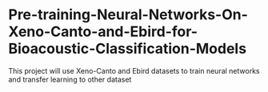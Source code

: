 # Pre-training-Neural-Networks-On-Xeno-Canto-and-Ebird-for-Bioacoustic-Classification-Models
This project will use Xeno-Canto and Ebird  datasets to train neural networks and transfer learning to other dataset
